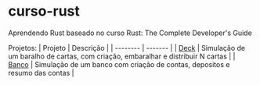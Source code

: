 # curso-rust
Aprendendo Rust baseado no curso Rust: The Complete Developer's Guide


Projetos:
| Projeto    | Descrição |
| -------- | ------- |
| [Deck](https://github.com/Lucianooliveir/curso-rust/tree/main/deck) | Simulação de um baralho de cartas, com criação, embaralhar e distribuir N cartas |
| [Banco](https://github.com/Lucianooliveir/curso-rust/tree/main/bank)  | Simulação de um banco com criação de contas, depositos e resumo das contas |
